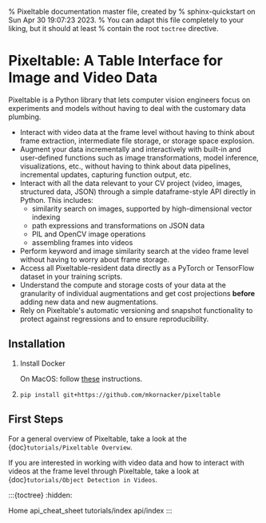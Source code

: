 % Pixeltable documentation master file, created by
% sphinx-quickstart on Sun Apr 30 19:07:23 2023.
% You can adapt this file completely to your liking, but it should at least
% contain the root `toctree` directive.

# Pixeltable: A Table Interface for Image and Video Data

Pixeltable is a Python library that lets computer vision engineers focus on experiments and models
without having to deal with the customary data plumbing.

* Interact with video data at the frame level without having to think about frame extraction,
intermediate file storage, or storage space explosion.
* Augment your data incrementally and interactively with built-in and user-defined functions such as
image transformations, model inference, visualizations, etc., without having to think about data pipelines,
incremental updates, capturing function output, etc.
* Interact with all the data relevant to your CV project (video, images, structured data, JSON) through
a simple dataframe-style API directly in Python. This includes:
    * similarity search on images, supported by high-dimensional vector indexing
    * path expressions and transformations on JSON data
    * PIL and OpenCV image operations
    * assembling frames into videos
* Perform keyword and image similarity search at the video frame level without having to worry about frame
storage.
* Access all Pixeltable-resident data directly as a PyTorch or TensorFlow dataset in your training scripts.
* Understand the compute and storage costs of your data at the granularity of individual augmentations and
get cost projections **before** adding new data and new augmentations.
* Rely on Pixeltable's automatic versioning and snapshot functionality to protect against regressions
and to ensure reproducibility.

## Installation

1. Install Docker

    On MacOS: follow [these](https://docs.docker.com/desktop/install/mac-install/) instructions.

2. `pip install git+https://github.com/mkornacker/pixeltable`

## First Steps

For a general overview of Pixeltable, take a look at the {doc}`tutorials/Pixeltable Overview`.

If you are interested in working with video data and how to interact with videos at the frame level
through Pixeltable, take a look at {doc}`tutorials/Object Detection in Videos`.

:::{toctree}
:hidden:

Home <self>
api_cheat_sheet
tutorials/index
api/index
:::